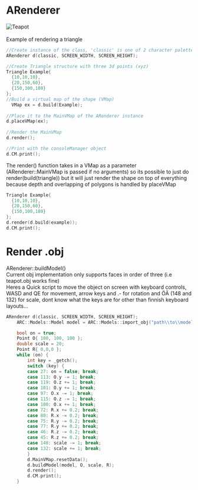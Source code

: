 # ARenderer

![Teapot](https://user-images.githubusercontent.com/61788670/124785971-ff166400-df4f-11eb-9f05-df6a9ee0e1a3.PNG) \
\
Example of rendering a triangle

```c++
//Create instance of the class, 'classic' is one of 2 character palettes defined in palettes.cpp
ARenderer d(classic, SCREEN_WIDTH, SCREEN_HEIGHT);

//Create Triangle structure with three 3d points (xyz)
Triangle Example{
  {10,10,10},
  {20,150,60},
  {150,100,180}
};		
//Build a virtual map of the shape (VMap)
  VMap ex = d.build(Example); 
  
//Place it to the MainVMap of the ARenderer instance
d.placeVMap(ex);
  
//Render the MainVMap
d.render();

//Print with the consoleManager object
d.CM.print();
  ```
 The render() function takes in a VMap as a parameter (ARenderer::MainVMap is passed if no arguments) so its possible to just do render(build(triangle)) but it will just render the shape on top of everything because depth and overlapping of polygons is handled by placeVMap
 
```c++
Triangle Example{
  {10,10,10},
  {20,150,60},
  {150,100,180}
};
d.render(d.build(example));
d.CM.print();
```

# Render .obj
ARenderer::buildModel() \
Current obj implementation only supports faces in order of three (i.e teapot.obj works fine) \
Heres a Quick script to move the object on screen with keyboard controls, WASD and QE for movement,
arrow keys and .- for rotation and ÖÄ (148 and 132) for scale, dont know what the keys are for other than finnish keyboard layouts...
```c++
ARenderer d(classic, SCREEN_WIDTH, SCREEN_HEIGHT);
	ARC::Models::Model model = ARC::Models::import_obj("path\\to\\model.obj");

	bool on = true;
	Point O{ 100, 100, 100 };
	double scale = 20;
	Point R{ 0,0,0 };
	while (on) {
		int key = _getch();
		switch (key) {
		case 27: on = false; break;
		case 113: O.y -= 1; break;
		case 119: O.z += 1; break;
		case 101: O.y += 1; break;
		case 97: O.x -= 1; break;
		case 115: O.z -= 1; break;
		case 100: O.x += 1; break;
		case 72: R.x += 0.2; break;
		case 80: R.x -= 0.2; break;
		case 75: R.y -= 0.2; break;
		case 77: R.y += 0.2; break;
		case 46: R.z -= 0.2; break;
		case 45: R.z += 0.2; break;
		case 148: scale -= 1; break;
		case 132: scale += 1; break;
		}
		d.MainVMap.resetData();
		d.buildModel(model, O, scale, R);
		d.render();
		d.CM.print();
	}

```
